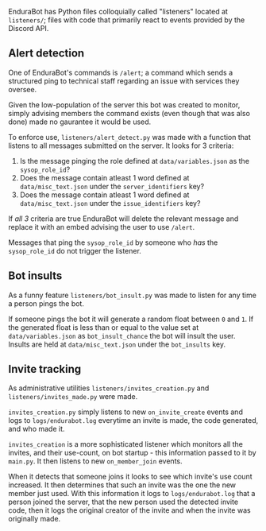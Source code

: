 EnduraBot has Python files colloquially called "listeners" located at `listeners/`; files with code that primarily react to events provided by the Discord API.

## Alert detection
One of EnduraBot's commands is `/alert`; a command which sends a structured ping to technical staff regarding an issue with services they oversee.

Given the low-population of the server this bot was created to monitor, simply advising members the command exists (even though that was also done) made no gaurantee it would be used.

To enforce use, `listeners/alert_detect.py` was made with a function that listens to all messages submitted on the server. It looks for 3 criteria:

1. Is the message pinging the role defined at `data/variables.json` as the `sysop_role_id`?
2. Does the message contain atleast 1 word defined at `data/misc_text.json` under the `server_identifiers` key?
3. Does the message contain atleast 1 word defined at `data/misc_text.json` under the `issue_identifiers` key?

If *all 3* criteria are true EnduraBot will delete the relevant message and replace it with an embed advising the user to use `/alert`.

Messages that ping the `sysop_role_id` by someone who *has* the `sysop_role_id` do not trigger the listener.

## Bot insults
As a funny feature `listeners/bot_insult.py` was made to listen for any time a person pings the bot.

If someone pings the bot it will generate a random float between `0` and `1`. If the generated float is less than or equal to the value set at `data/variables.json` as `bot_insult_chance` the bot will insult the user. Insults are held at `data/misc_text.json` under the `bot_insults` key.

## Invite tracking
As administrative utilities `listeners/invites_creation.py` and `listeners/invites_made.py` were made.

`invites_creation.py` simply listens to new `on_invite_create` events and logs to `logs/endurabot.log` everytime an invite is made, the code generated, and who made it.

`invites_creation` is a more sophisticated listener which monitors all the invites, and their use-count, on bot startup - this information passed to it by `main.py`. It then listens to new `on_member_join` events.

When it detects that someone joins it looks to see which invite's use count increased. It then determines that such an invite was the one the new member just used. With this information it logs to `logs/endurabot.log` that a person joined the server, that the new person used the detected invite code, then it logs the original creator of the invite and when the invite was originally made.
